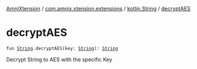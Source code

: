 [AmniXtension](../../index.md) / [com.amnix.xtension.extensions](../index.md) / [kotlin.String](index.md) / [decryptAES](./decrypt-a-e-s.md)

# decryptAES

`fun `[`String`](https://kotlinlang.org/api/latest/jvm/stdlib/kotlin/-string/index.html)`.decryptAES(key: `[`String`](https://kotlinlang.org/api/latest/jvm/stdlib/kotlin/-string/index.html)`): `[`String`](https://kotlinlang.org/api/latest/jvm/stdlib/kotlin/-string/index.html)

Decrypt String to AES with the specific Key

